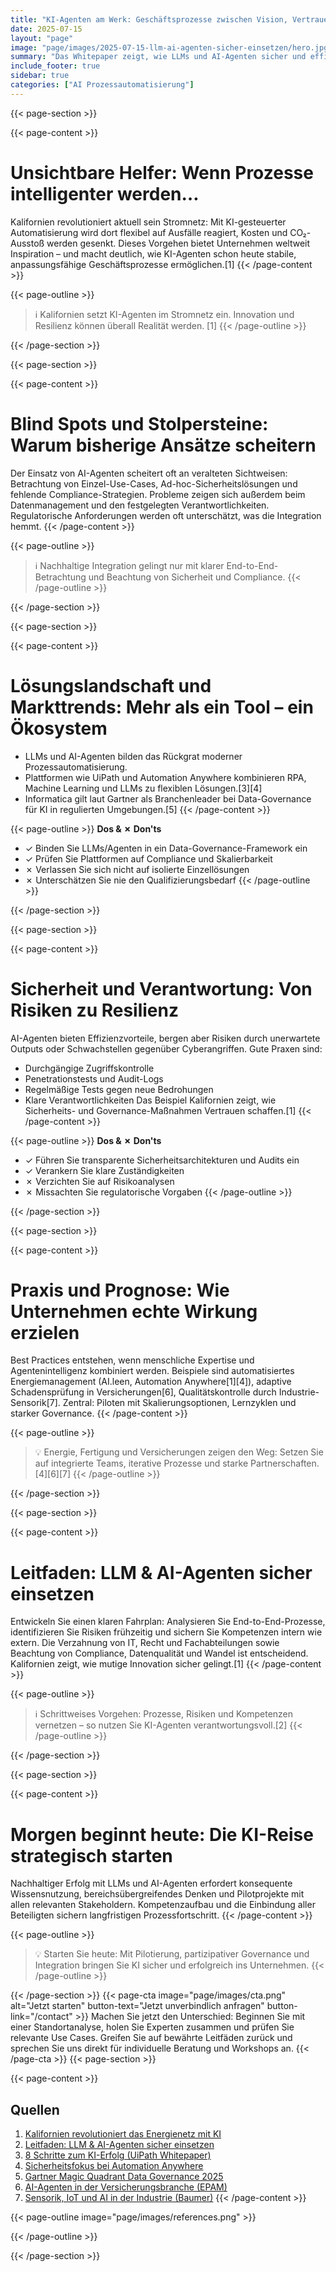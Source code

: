 ```yaml
---
title: "KI-Agenten am Werk: Geschäftsprozesse zwischen Vision, Vertrauen und Verantwortung"
date: 2025-07-15
layout: "page"
image: "page/images/2025-07-15-llm-ai-agenten-sicher-einsetzen/hero.jpg"
summary: "Das Whitepaper zeigt, wie LLMs und AI-Agenten sicher und effizient zur Automatisierung von Unternehmensprozessen eingesetzt werden können. Praxisbeispiele, etwa aus Kalifornien, Fertigung und Versicherungen, illustrieren: Wer Chancen und Risiken integriert betrachtet, steigert Effizienz, Innovation und Compliance."
include_footer: true
sidebar: true
categories: ["AI Prozessautomatisierung"]
---
```


{{< page-section >}}

{{< page-content >}}
# Unsichtbare Helfer: Wenn Prozesse intelligenter werden…

Kalifornien revolutioniert aktuell sein Stromnetz: Mit KI-gesteuerter Automatisierung wird dort flexibel auf Ausfälle reagiert, Kosten und CO₂-Ausstoß werden gesenkt. Dieses Vorgehen bietet Unternehmen weltweit Inspiration – und macht deutlich, wie KI-Agenten schon heute stabile, anpassungsfähige Geschäftsprozesse ermöglichen.[1]
{{< /page-content >}}

{{< page-outline >}}
> ℹ️ Kalifornien setzt KI-Agenten im Stromnetz ein. Innovation und Resilienz können überall Realität werden. [1]
{{< /page-outline >}}

{{< /page-section >}}

{{< page-section >}}

{{< page-content >}}
# Blind Spots und Stolpersteine: Warum bisherige Ansätze scheitern

Der Einsatz von AI-Agenten scheitert oft an veralteten Sichtweisen: Betrachtung von Einzel-Use-Cases, Ad-hoc-Sicherheitslösungen und fehlende Compliance-Strategien. Probleme zeigen sich außerdem beim Datenmanagement und den festgelegten Verantwortlichkeiten. Regulatorische Anforderungen werden oft unterschätzt, was die Integration hemmt.
{{< /page-content >}}

{{< page-outline >}}
> ℹ️ Nachhaltige Integration gelingt nur mit klarer End-to-End-Betrachtung und Beachtung von Sicherheit und Compliance.
{{< /page-outline >}}

{{< /page-section >}}

{{< page-section >}}

{{< page-content >}}
# Lösungslandschaft und Markttrends: Mehr als ein Tool – ein Ökosystem

- LLMs und AI-Agenten bilden das Rückgrat moderner Prozessautomatisierung.
- Plattformen wie UiPath und Automation Anywhere kombinieren RPA, Machine Learning und LLMs zu flexiblen Lösungen.[3][4]
- Informatica gilt laut Gartner als Branchenleader bei Data-Governance für KI in regulierten Umgebungen.[5]
{{< /page-content >}}

{{< page-outline >}}
**Dos & ✗ Don'ts**
- ✓ Binden Sie LLMs/Agenten in ein Data-Governance-Framework ein
- ✓ Prüfen Sie Plattformen auf Compliance und Skalierbarkeit
- ✗ Verlassen Sie sich nicht auf isolierte Einzellösungen
- ✗ Unterschätzen Sie nie den Qualifizierungsbedarf
{{< /page-outline >}}

{{< /page-section >}}

{{< page-section >}}

{{< page-content >}}
# Sicherheit und Verantwortung: Von Risiken zu Resilienz

AI-Agenten bieten Effizienzvorteile, bergen aber Risiken durch unerwartete Outputs oder Schwachstellen gegenüber Cyberangriffen. Gute Praxen sind:
- Durchgängige Zugriffskontrolle
- Penetrationstests und Audit-Logs
- Regelmäßige Tests gegen neue Bedrohungen
- Klare Verantwortlichkeiten
Das Beispiel Kalifornien zeigt, wie Sicherheits- und Governance-Maßnahmen Vertrauen schaffen.[1]
{{< /page-content >}}

{{< page-outline >}}
**Dos & ✗ Don'ts**
- ✓ Führen Sie transparente Sicherheitsarchitekturen und Audits ein
- ✓ Verankern Sie klare Zuständigkeiten
- ✗ Verzichten Sie auf Risikoanalysen
- ✗ Missachten Sie regulatorische Vorgaben
{{< /page-outline >}}

{{< /page-section >}}

{{< page-section >}}

{{< page-content >}}
# Praxis und Prognose: Wie Unternehmen echte Wirkung erzielen

Best Practices entstehen, wenn menschliche Expertise und Agentenintelligenz kombiniert werden. Beispiele sind automatisiertes Energiemanagement (AI.leen, Automation Anywhere[1][4]), adaptive Schadensprüfung in Versicherungen[6], Qualitätskontrolle durch Industrie-Sensorik[7]. Zentral: Piloten mit Skalierungsoptionen, Lernzyklen und starker Governance.
{{< /page-content >}}

{{< page-outline >}}
> 💡 Energie, Fertigung und Versicherungen zeigen den Weg: Setzen Sie auf integrierte Teams, iterative Prozesse und starke Partnerschaften.[4][6][7]
{{< /page-outline >}}

{{< /page-section >}}

{{< page-section >}}

{{< page-content >}}
# Leitfaden: LLM & AI-Agenten sicher einsetzen

Entwickeln Sie einen klaren Fahrplan: Analysieren Sie End-to-End-Prozesse, identifizieren Sie Risiken frühzeitig und sichern Sie Kompetenzen intern wie extern. Die Verzahnung von IT, Recht und Fachabteilungen sowie Beachtung von Compliance, Datenqualität und Wandel ist entscheidend. Kalifornien zeigt, wie mutige Innovation sicher gelingt.[1]
{{< /page-content >}}

{{< page-outline >}}
> ℹ️ Schrittweises Vorgehen: Prozesse, Risiken und Kompetenzen vernetzen – so nutzen Sie KI-Agenten verantwortungsvoll.[2]
{{< /page-outline >}}

{{< /page-section >}}

{{< page-section >}}

{{< page-content >}}
# Morgen beginnt heute: Die KI-Reise strategisch starten

Nachhaltiger Erfolg mit LLMs und AI-Agenten erfordert konsequente Wissensnutzung, bereichsübergreifendes Denken und Pilotprojekte mit allen relevanten Stakeholdern. Kompetenzaufbau und die Einbindung aller Beteiligten sichern langfristigen Prozessfortschritt.
{{< /page-content >}}

{{< page-outline >}}
> 💡 Starten Sie heute: Mit Pilotierung, partizipativer Governance und Integration bringen Sie KI sicher und erfolgreich ins Unternehmen.
{{< /page-outline >}}

{{< /page-section >}}
{{< page-cta image="page/images/cta.png" alt="Jetzt starten" button-text="Jetzt unverbindlich anfragen" button-link="/contact" >}}
Machen Sie jetzt den Unterschied: Beginnen Sie mit einer Standortanalyse, holen Sie Experten zusammen und prüfen Sie relevante Use Cases. Greifen Sie auf bewährte Leitfäden zurück und sprechen Sie uns direkt für individuelle Beratung und Workshops an.
{{< /page-cta >}}
{{< page-section >}}

{{< page-content >}}
## Quellen

1. [Kalifornien revolutioniert das Energienetz mit KI](https://www.pv-magazine.de/2024/02/15/verkaufsstart-fuer-ki-gesteuertes-energiemanagement-system-ai-leen/)  
2. [Leitfaden: LLM & AI-Agenten sicher einsetzen](page/2025-07-15-llm-ai-agenten-sicher-einsetzen)  
3. [8 Schritte zum KI-Erfolg (UiPath Whitepaper)](https://www.uipath.com/resources/automation-whitepapers/ai-potential-8-steps-to-success)  
4. [Sicherheitsfokus bei Automation Anywhere](https://www.prnewswire.com/news-releases/automation-anywhere-fuhrt-automatisierung--generative-ki-ein-um-die-produktivitat-in-jedem-team-zu-steigern-301846187.html)  
5. [Gartner Magic Quadrant Data Governance 2025](https://www.stocktitan.net/news/INFA/informatica-named-a-leader-in-2025-gartner-magic-quadrant-tm-for-f80zbfokxwv0.html)  
6. [AI-Agenten in der Versicherungsbranche (EPAM)](https://www.epam.com/about/newsroom/in-the-news/2025/achieving-efficiency-with-ai-how-does-it-work)  
7. [Sensorik, IoT und AI in der Industrie (Baumer)](https://www.baumer.com/us/en/l/automate)
{{< /page-content >}}

{{< page-outline image="page/images/references.png" >}}

{{< /page-outline >}}

{{< /page-section >}}